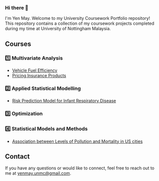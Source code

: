 ### Hi there 👋
I'm Yen May. Welcome to my University Coursework Portfolio repository! This repository contains a collection of my coursework projects completed during my time at University of Nottingham Malaysia.

## Courses
### 1️⃣ Multivariate Analysis
- [Vehicle Fuel Efficiency](https://github.com/yenmay-lee00/yenmay_portfolio/blob/main/Pricing%20Insurance%20Products.pdf)
- [Pricing Insurance Products](https://github.com/yenmay-lee00/yenmay_portfolio/blob/main/Pricing%20Insurance%20Products.pdf)

### 2️⃣ Applied Statistical Modelling
- [Risk Prediction Model for Infant Respiratory Disease](https://github.com/yenmay-lee00/yenmay_portfolio/blob/main/Risk%20Prediction%20Model%20for%20Infant%20Respiratory%20Diseases.pdf)

### 3️⃣ Optimization

### 4️⃣ Statistical Models and Methods
- [Association between Levels of Pollution and Mortality in US cities]()

## Contact
If you have any questions or would like to connect, feel free to reach out to me at yenmay.unmc@gmail.com.

<!--
**yenmay-lee00/yenmay-lee00** is a ✨ _special_ ✨ repository because its `README.md` (this file) appears on your GitHub profile.

Here are some ideas to get you started:

- 🔭 I’m currently working on ...
- 🌱 I’m currently learning ...
- 👯 I’m looking to collaborate on ...
- 🤔 I’m looking for help with ...
- 💬 Ask me about ...
- 📫 How to reach me: ...
- 😄 Pronouns: ...
- ⚡ Fun fact: ...

# University Coursework Portfolio

Welcome to my University Coursework Portfolio repository! This repository contains a collection of my coursework projects completed during my time at [Your University].

## Courses

### Course 1

- **Semester 1**
  - Project 1: [Project Name](course1/semester1/project1/README.md)
  - Project 2: [Project Name](course1/semester1/project2/README.md)
  - ...

- **Semester 2**
  - Project 1: [Project Name](course1/semester2/project1/README.md)
  - Project 2: [Project Name](course1/semester2/project2/README.md)
  - ...

### Course 2

- **Semester 1**
  - Project 1: [Project Name](course2/semester1/project1/README.md)
  - Project 2: [Project Name](course2/semester1/project2/README.md)
  - ...

...

## How to Use

To explore a specific project, click on the project name link above to navigate to the project's README file. The README file for each project provides detailed information, including project descriptions, technologies used, key features, and any additional documentation.

## Contact

If you have any questions or would like to connect, feel free to reach out to me at [your email address or preferred contact information].


-->
